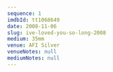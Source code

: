 ```yaml
---
sequence: 1
imdbId: tt1068649
date: 2008-11-06
slug: ive-loved-you-so-long-2008
medium: 35mm
venue: AFI Silver
venueNotes: null
mediumNotes: null
---
```

